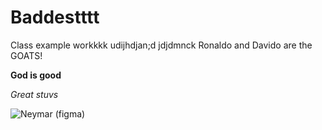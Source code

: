 # Baddestttt
Class example workkkk
udijhdjan;d
jdjdmnck
Ronaldo and Davido are the GOATS!

**God is good** 

*Great stuvs* 

![Neymar (figma)](https://github.com/Daveyoo1/Daveyyy/assets/158174456/008176da-2bf7-4c4b-adbf-5b149c26e9fb)

